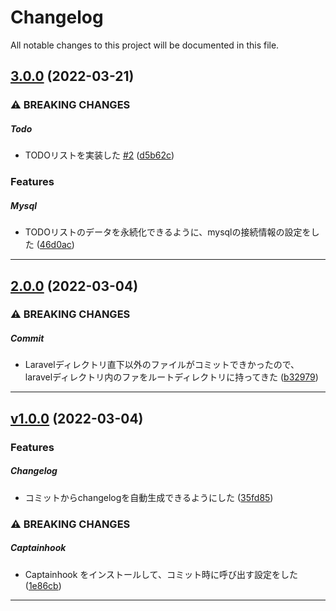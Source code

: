 <!--- BEGIN HEADER -->
# Changelog

All notable changes to this project will be documented in this file.
<!--- END HEADER -->

## [3.0.0](https://github.com/cocoeyes02/phperkaigi2022_conventional_commits/compare/v2.0.0...v3.0.0) (2022-03-21)
### ⚠ BREAKING CHANGES


##### Todo

* TODOリストを実装した [#2](https://github.com/cocoeyes02/phperkaigi2022_conventional_commits/issues/2) ([d5b62c](https://github.com/cocoeyes02/phperkaigi2022_conventional_commits/commit/d5b62ccdf728ffd75795a5713e0b85fed80d9344))

### Features


##### Mysql

* TODOリストのデータを永続化できるように、mysqlの接続情報の設定をした ([46d0ac](https://github.com/cocoeyes02/phperkaigi2022_conventional_commits/commit/46d0ac6b858e3636f04222a7daca2e3f663c1c3e))


---

## [2.0.0](https://github.com/cocoeyes02/phperkaigi2022_conventional_commits/compare/v1.0.0...v2.0.0) (2022-03-04)
### ⚠ BREAKING CHANGES


##### Commit

* Laravelディレクトリ直下以外のファイルがコミットできかったので、laravelディレクトリ内のファをルートディレクトリに持ってきた ([b32979](https://github.com/cocoeyes02/phperkaigi2022_conventional_commits/commit/b3297958aa7a2a8882a05519931179af627fe828))


---

## [v1.0.0](https://github.com/cocoeyes02/phperkaigi2022_conventional_commits/compare/v0.1.0...v1.0.0) (2022-03-04)
### Features


##### Changelog

* コミットからchangelogを自動生成できるようにした ([35fd85](https://github.com/cocoeyes02/phperkaigi2022_conventional_commits/commit/35fd854d6e529498ec0461e53745435043bbd7aa))

### ⚠ BREAKING CHANGES


##### Captainhook

* Captainhook をインストールして、コミット時に呼び出す設定をした ([1e86cb](https://github.com/cocoeyes02/phperkaigi2022_conventional_commits/commit/1e86cb95f099fc94ebef40b9bcbc366654fe5efe))


---

